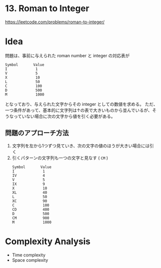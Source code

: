 # 13. Roman to Integer

https://leetcode.com/problems/roman-to-integer/

# Idea
問題は、事前に与えられた roman number と integer の対応表が
```
Symbol       Value
I             1
V             5
X             10
L             50
C             100
D             500
M             1000
```
となっており、与えられた文字からその integer としての数値を求める。
ただ、一つ条件があって、基本的に文字列は↑の表で大きいものから並んでいるが、そうなっていない場合に次の文字から値を引く必要がある。

## 問題のアプローチ方法
1. 文字列を左から1つずつ見ていき、次の文字の値のほうが大きい場合には引く
2. 引くパターンの文字列も一つの文字と見なす ( `CM` )
    ```
    Symbol       Value
    I             1
    IV            4
    V             5
    IX            9
    X             10
    XL            40
    L             50
    XC            90
    C             100
    CD            400
    D             500
    CM            900
    M             1000
    ```

# Complexity Analysis
- Time complexity
- Space complexity
